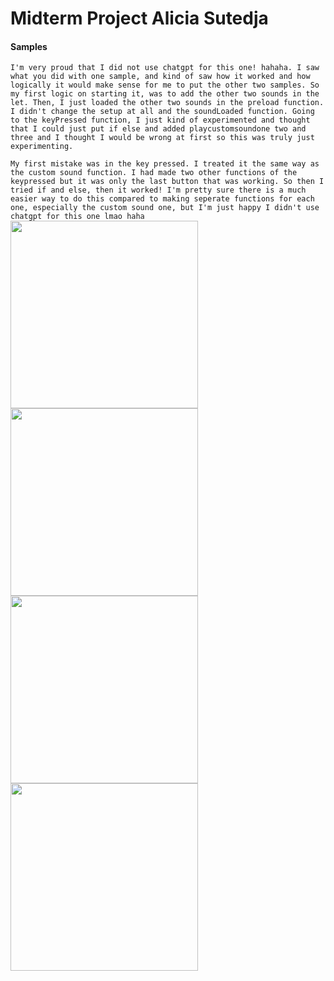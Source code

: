 # Midterm Project Alicia Sutedja
#### Samples
`I'm very proud that I did not use chatgpt for this one! hahaha. I saw what you did with one sample, and kind of saw how it worked and how logically it would make sense for me to put the other two samples. So my first logic on starting it, was to add the other two sounds in the let. Then, I just loaded the other two sounds in the preload function. I didn't change the setup at all and the soundLoaded function. Going to the keyPressed function, I just kind of experimented and thought that I could just put if else and added playcustomsoundone two and three and I thought I would be wrong at first so this was truly just experimenting.`

`My first mistake was in the key pressed. I treated it the same way as the custom sound function. I had made two other functions of the keypressed but it was only the last button that was working. So then I tried if and else, then it worked! I'm pretty sure there is a much easier way to do this compared to making seperate functions for each one, especially the custom sound one, but I'm just happy I didn't use chatgpt for this one lmao haha`
<img src="(https://github.com/alisisaiko/itp/blob/main/Midterm_Samples/screenshots/firstlogic.jpg)" style="width:300px; height:auto;"/>
<img src="(https://github.com/alisisaiko/itp/blob/main/Midterm_Samples/screenshots/mylogic.jpg)" style="width:300px; height:auto;" />
<img src="(https://github.com/alisisaiko/itp/blob/main/Midterm_Samples/screenshots/problem1.jpg)" style="width:300px; height:auto;" />
<img src="(https://github.com/alisisaiko/itp/blob/main/Midterm_Samples/screenshots/solutiondone.jpg)" style="width:300px; height:auto;" />
